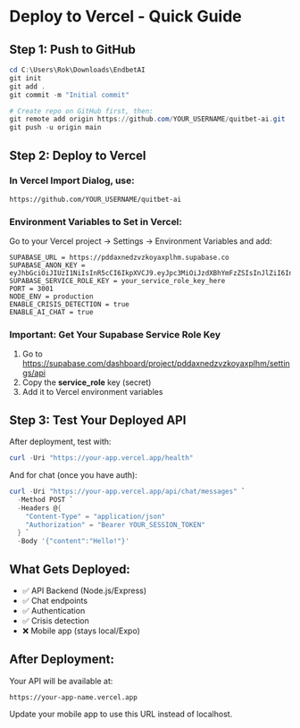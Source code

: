 # Deploy to Vercel - Quick Guide

## Step 1: Push to GitHub

```powershell
cd C:\Users\Rok\Downloads\EndbetAI
git init
git add .
git commit -m "Initial commit"

# Create repo on GitHub first, then:
git remote add origin https://github.com/YOUR_USERNAME/quitbet-ai.git
git push -u origin main
```

## Step 2: Deploy to Vercel

### In Vercel Import Dialog, use:
```
https://github.com/YOUR_USERNAME/quitbet-ai
```

### Environment Variables to Set in Vercel:

Go to your Vercel project → Settings → Environment Variables and add:

```
SUPABASE_URL = https://pddaxnedzvzkoyaxplhm.supabase.co
SUPABASE_ANON_KEY = eyJhbGciOiJIUzI1NiIsInR5cCI6IkpXVCJ9.eyJpc3MiOiJzdXBhYmFzZSIsInJlZiI6InBkZGF4bmVkenZ6a295YXhwbGhtIiwicm9sZSI6ImFub24iLCJpYXQiOjE3NTgzMTE4NzQsImV4cCI6MjA3Mzg4Nzg3NH0.QWyunYKWHH5Y5j0OO6ua_JR9LGF6apoO8Vr88IBpntk
SUPABASE_SERVICE_ROLE_KEY = your_service_role_key_here
PORT = 3001
NODE_ENV = production
ENABLE_CRISIS_DETECTION = true
ENABLE_AI_CHAT = true
```

### Important: Get Your Supabase Service Role Key

1. Go to https://supabase.com/dashboard/project/pddaxnedzvzkoyaxplhm/settings/api
2. Copy the **service_role** key (secret)
3. Add it to Vercel environment variables

## Step 3: Test Your Deployed API

After deployment, test with:

```powershell
curl -Uri "https://your-app.vercel.app/health"
```

And for chat (once you have auth):
```powershell
curl -Uri "https://your-app.vercel.app/api/chat/messages" `
  -Method POST `
  -Headers @{ 
    "Content-Type" = "application/json"
    "Authorization" = "Bearer YOUR_SESSION_TOKEN"
  } `
  -Body '{"content":"Hello!"}'
```

## What Gets Deployed:

- ✅ API Backend (Node.js/Express)
- ✅ Chat endpoints
- ✅ Authentication
- ✅ Crisis detection
- ❌ Mobile app (stays local/Expo)

## After Deployment:

Your API will be available at:
```
https://your-app-name.vercel.app
```

Update your mobile app to use this URL instead of localhost.
